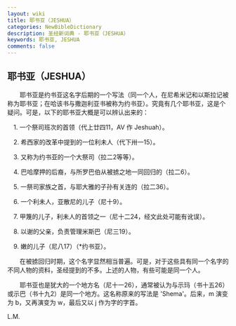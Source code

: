```yaml
---
layout: wiki
title: 耶书亚（JESHUA）
categories: NewBibleDictionary
description: 圣经新词典 - 耶书亚（JESHUA）
keywords: 耶书亚, JESHUA
comments: false
---
```


## 耶书亚（JESHUA）

　　耶书亚是约书亚这名字后期的一个写法（同一个人，在尼希米记和以斯拉记被称为耶书亚；在哈该书与撒迦利亚书被称为约书亚）。究竟有几个耶书亚，这是个疑问。可是，以下的耶书亚大概是可以辨认出来的：

　1. 一个祭司班次的首领（代上廿四11，AV 作 Jeshuah）。

　2. 希西家的改革中提到的一位利未人（代下卅一15）。

　3. 又称为约书亚的一个大祭司（拉二2等等）。

　4. 巴哈摩押的后裔，与所罗巴伯从被掳之地一同回归的（拉二6）。

　5. 一祭司家族之首，与耶大雅的子孙有关连的（拉二36）。

　6. 一个利未人，亚散尼的儿子（尼十9）。

　7. 甲篾的儿子，利未人的首领之一（尼十二24，经文此处可能有讹误）。

　8. 以谢的父亲，负责管理米斯巴（尼三19）。

　9. 嫩的儿子（尼八17）（*约书亚）。

　　在被掳回归时期，这个名字显然相当普遍。可是，对于这些具有同一个名字的不同人物的资料，圣经提到的不多。上述的人物，有些可能是同一个人。

　　耶书亚也是犹大的一个地方名（尼十一26），通常被认为与示玛（书十五26）或示巴（书十九2）是同一个地方。这名称原来的写法是 'Shema'。后来，m 演变为 b，又再演变为 w，最后又以 j 作为字的字首。

L.M.






